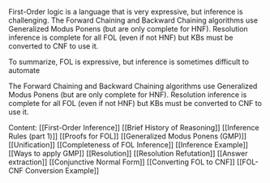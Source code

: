 ﻿First-Order logic is a language that is very expressive, but inference is challenging.
The Forward Chaining and Backward Chaining algorithms use Generalized Modus Ponens (but are only complete for HNF).
Resolution inference is complete for all FOL (even if not HNF) but KBs must be converted to CNF to use it.



To summarize, FOL is expressive, but inference is sometimes difficult to automate

The Forward Chaining and Backward Chaining algorithms use Generalized Modus Ponens (but are only complete for HNF).
Resolution inference is complete for all FOL (even if not HNF) but KBs must be converted to CNF to use it.





Content:
[[First-Order Inference]]
[[Brief History of Reasoning]]
[[Inference Rules  (part 1)]]
[[Proofs for FOL]]
[[Generalized Modus Ponens (GMP)]]
[[Unification]]
[[Completeness of FOL Inference]]
[[Inference Example]]
[[Ways to apply GMP]]
[[Resolution]]
[[Resolution Refutation]]
[[Answer extraction]]
[[Conjunctive Normal Form]]
[[Converting FOL to CNF]]
[[FOL-CNF Conversion Example]]